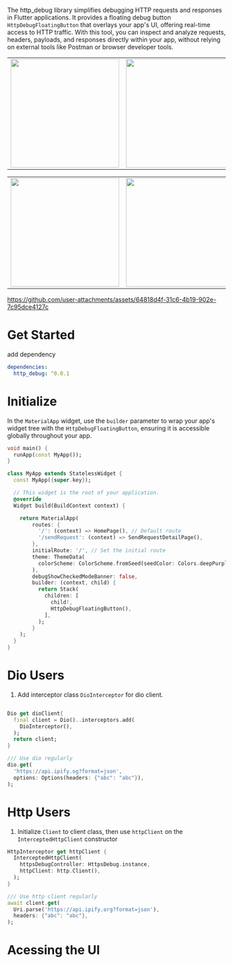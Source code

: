 The http_debug library simplifies debugging HTTP requests and responses in Flutter applications. It provides a floating debug button `HttpDebugFloatingButton` that overlays your app's UI, offering real-time access to HTTP traffic. With this tool, you can inspect and analyze requests, headers, payloads, and responses directly within your app, without relying on external tools like Postman or browser developer tools.

<table>
  <tr>
    <td>
        <img src="https://github.com/user-attachments/assets/da7eec6f-e5d0-4259-8a1a-b42acc99fbba" width="250px">
    </td>
    <td>
        <img src="https://github.com/user-attachments/assets/42dd368d-549f-49e6-9a91-f1633a83eb59" width="250px">
    </td>
    <td>
        <img src="https://github.com/user-attachments/assets/9f411f38-9d2b-480d-83b1-ce693087ab60" width="250px">
    </td>
    <td>
        <img src="https://github.com/user-attachments/assets/07b494b9-2c99-4548-970e-e4c40adb0e42" width="250px">
    </td>
  </tr>
</table>

<table>
  <tr>
    <td>
        <img src="https://github.com/user-attachments/assets/a7642bbe-2a91-4798-8a04-88c4ed4778dc" width="250px">
    </td>
    <td>
        <img src="https://github.com/user-attachments/assets/5b3ea3f5-3c75-4418-8bb5-75b2c437b85c" width="250px">
    </td>
    <td>
        <div width="250px">
    </td>
    <td>
        <div width="250px">
    </td>
  </tr>
</table>

https://github.com/user-attachments/assets/64818d4f-31c6-4b19-902e-7c95dce4127c




# Get Started
add dependency
```yaml
dependencies:
  http_debug: ^0.0.1
```

# Initialize
In the `MaterialApp` widget, use the `builder` parameter to wrap your app's widget tree with the `HttpDebugFloatingButton`, ensuring it is accessible globally throughout your app.

```dart
void main() {
  runApp(const MyApp());
}

class MyApp extends StatelessWidget {
  const MyApp({super.key});

  // This widget is the root of your application.
  @override
  Widget build(BuildContext context) {

    return MaterialApp(
        routes: {
          '/': (context) => HomePage(), // Default route
          '/sendRequest': (context) => SendRequestDetailPage(),
        },
        initialRoute: '/', // Set the initial route
        theme: ThemeData(
          colorScheme: ColorScheme.fromSeed(seedColor: Colors.deepPurple),
        ),
        debugShowCheckedModeBanner: false,
        builder: (context, child) {
          return Stack(
            children: [
              child!,
              HttpDebugFloatingButton(),
            ],
          );
        }
    );
  }
}
```


# Dio Users
1. Add interceptor class `DioInterceptor` for dio client.
```dart

Dio get dioClient{
  final client = Dio()..interceptors.add(
    DioInterceptor(),
  );
  return client;
}

/// Use dio regularly
dio.get(
  'https://api.ipify.og?format=json',
  options: Options(headers: {"abc": "abc"}),
);

```

# Http Users
1. Initialize `Client` to client class, then use `httpClient` on the `InterceptedHttpClient` constructor
```dart
HttpInterceptor get httpClient {
  InterceptedHttpClient(
    httpsDebugController: HttpsDebug.instance,
    httpClient: http.Client(),
  );
}

/// Use http client regularly
await client.get(
  Uri.parse('https://api.ipify.org?format=json'),
  headers: {"abc": "abc"},
);
```

# Acessing the UI

